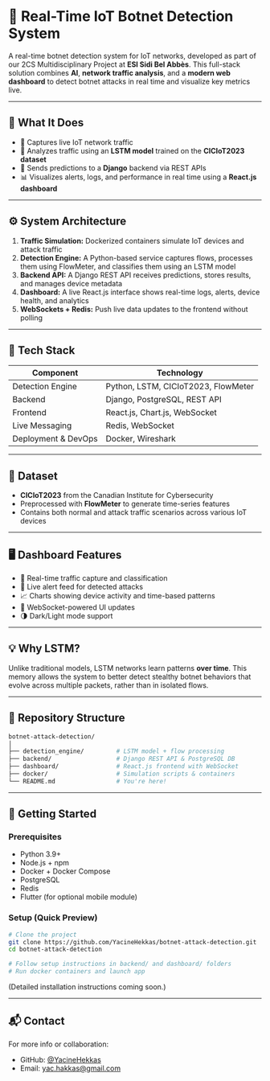 # 🔐 Real-Time IoT Botnet Detection System 

A real-time botnet detection system for IoT networks, developed as part of our 2CS Multidisciplinary Project at **ESI Sidi Bel Abbès**. This full-stack solution combines **AI**, **network traffic analysis**, and a **modern web dashboard** to detect botnet attacks in real time and visualize key metrics live.


---

## 🧠 What It Does

- 📡 Captures live IoT network traffic
- 🧠 Analyzes traffic using an **LSTM model** trained on the **CICIoT2023 dataset**
- 📨 Sends predictions to a **Django** backend via REST APIs
- 📊 Visualizes alerts, logs, and performance in real time using a **React.js dashboard**

---

## ⚙️ System Architecture

1. **Traffic Simulation:** Dockerized containers simulate IoT devices and attack traffic  
2. **Detection Engine:** A Python-based service captures flows, processes them using FlowMeter, and classifies them using an LSTM model  
3. **Backend API:** A Django REST API receives predictions, stores results, and manages device metadata  
4. **Dashboard:** A live React.js interface shows real-time logs, alerts, device health, and analytics  
5. **WebSockets + Redis:** Push live data updates to the frontend without polling

---

## 🧩 Tech Stack

| Component            | Technology                          |
|----------------------|-------------------------------------|
| Detection Engine     | Python, LSTM, CICIoT2023, FlowMeter |
| Backend              | Django, PostgreSQL, REST API        |
| Frontend             | React.js, Chart.js, WebSocket       |
| Live Messaging       | Redis, WebSocket                    |
| Deployment & DevOps  | Docker, Wireshark                   |

---

## 🧪 Dataset

- **CICIoT2023** from the Canadian Institute for Cybersecurity
- Preprocessed with **FlowMeter** to generate time-series features
- Contains both normal and attack traffic scenarios across various IoT devices

---

## 🖥️ Dashboard Features

- 📶 Real-time traffic capture and classification  
- 🚨 Live alert feed for detected attacks  
- 📈 Charts showing device activity and time-based patterns  
- 🔁 WebSocket-powered UI updates  
- 🌗 Dark/Light mode support

---

## 💡 Why LSTM?

Unlike traditional models, LSTM networks learn patterns **over time**. This memory allows the system to better detect stealthy botnet behaviors that evolve across multiple packets, rather than in isolated flows.

---

## 📂 Repository Structure

```bash
botnet-attack-detection/
│
├── detection_engine/         # LSTM model + flow processing
├── backend/                  # Django REST API & PostgreSQL DB
├── dashboard/                # React.js frontend with WebSocket
├── docker/                   # Simulation scripts & containers
└── README.md                 # You're here!
````

---

## 🚀 Getting Started

### Prerequisites

* Python 3.9+
* Node.js + npm
* Docker + Docker Compose
* PostgreSQL
* Redis
* Flutter (for optional mobile module)

### Setup (Quick Preview)

```bash
# Clone the project
git clone https://github.com/YacineHekkas/botnet-attack-detection.git
cd botnet-attack-detection

# Follow setup instructions in backend/ and dashboard/ folders
# Run docker containers and launch app
```

(Detailed installation instructions coming soon.)

---

## 📬 Contact

For more info or collaboration:

* GitHub: [@YacineHekkas](https://github.com/YacineHekkas)
* Email: [yac.hakkas@gmail.com](mailto:yac.hakkas@gmail.com)
